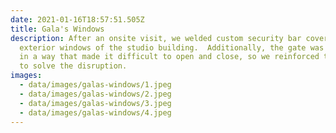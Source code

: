 ```yaml
---
date: 2021-01-16T18:57:51.505Z
title: Gala's Windows
description: After an onsite visit, we welded custom security bar covers for two
  exterior windows of the studio building.  Additionally, the gate was warping
  in a way that made it difficult to open and close, so we reinforced the gate
  to solve the disruption.
images:
  - data/images/galas-windows/1.jpeg
  - data/images/galas-windows/2.jpeg
  - data/images/galas-windows/3.jpeg
  - data/images/galas-windows/4.jpeg
---
```

